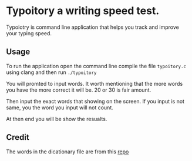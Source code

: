 # Typoitory a writing speed test.
Typoiotry is command line application that helps you track and improve your typing speed.

## Usage
To run the application open the command line compile the file `typoitory.c` using clang and then run `./typoitory`

You will promted to input words. It worth mentioning that the more words you have the more correct it will be. 20 or 30 is fair amount.

Then input the exact words that showing on the screen. If you input is not same, you the word you input will not count.

At then end you will be show the resualts.


## Credit
The words in the dicationary file are from this [repo](https://github.com/first20hours/google-10000-english)